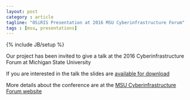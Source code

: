 ```yaml
---
layout: post
category : article
tagline: "OSiRIS Presentation at 2016 MSU Cyberinfrastructure Forum"
tags : [msu, presentations]
---
```

{% include JB/setup %}

Our project has been invited to give a talk at the 2016 Cyberinfrastructure Forum at Michigan State University

If you are interested in the talk the slides are [available for download]({{ASSET_PATH}}/slides/MSU-CI-Conf.pdf) 

More details about the conference are at the [MSU Cyberinfrastructure Forum website](https://vprgs.msu.edu/ci-forum/2016/agenda)
